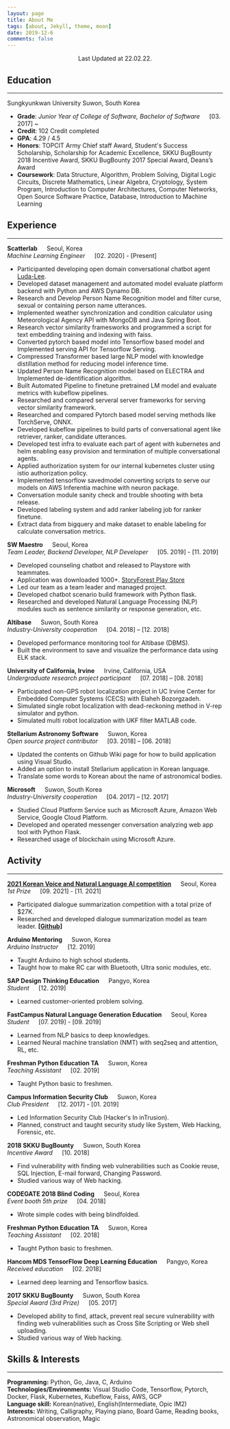 ```yaml
---
layout: page
title: About Me
tags: [about, Jekyll, theme, moon]
date: 2019-12-6
comments: false
---
```


<center>Last Updated at 22.02.22.</center>

## Education

---

Sungkyunkwan University Suwon, South Korea

- __Grade__: *Junior Year of College of Software, Bachelor of Software* &emsp; [03. 2017] ~
- __Credit__: 102 Credit completed
- __GPA__: 4.29 / 4.5
- __Honors__: TOPCIT Army Chief staff Award, Student's Success Scholarship, Scholarship for Academic Excellence, SKKU BugBounty 2018 Incentive Award, SKKU BugBounty 2017 Special Award, Deans’s Award
- __Coursework__: Data Structure, Algorithm, Problem Solving, Digital Logic Circuits, Discrete Mathematics, Linear Algebra, Cryptology, System Program, Introduction to Computer Architectures, Computer Networks, Open Source Software Practice, Database, Introduction to Machine Learning

## Experience

---

__Scatterlab__ &emsp; Seoul, Korea  
*Machine Learning Engineer* &emsp; [02. 2020] - [Present]

- Participanted developing open domain conversational chatbot agent [Luda-Lee](https://luda.ai/).
- Developed dataset management and automated model evaluate platform backend with Python and AWS Dynamo DB.  
- Research and Develop Person Name Recognition model and filter curse, sexual or containing person name utterances.
- Implemented weather synchronization and condition calculator using  Meteorological Agency API with MongoDB and Java Spring Boot.
- Research vector similarity framesworks and programmed a script for text embedding training and indexing with faiss.
- Converted pytorch based model into Tensorflow based model and Implemented serving API for Tensorflow Serving.
- Compressed Transformer based large NLP model with knowledge distillation method for reducing model inference time.
- Updated Person Name Recognition model based on ELECTRA and Implemented de-identification algorithm.
- Built Automated Pipeline to finetune pretrained LM model and evaluate metrics with kubeflow pipelines.
- Researched and compared serveral server frameworks for serving vector similarity framework.
- Researched and compared Pytorch based model serving methods like TorchServe, ONNX.
- Developed kubeflow pipelines to build parts of conversational agent like retriever, ranker, candidate utterances.
- Developed test infra to evaluate each part of agent with kubernetes and helm enabling easy provision and termination of multiple conversational agents.
- Applied authorization system for our internal kubernetes cluster using istio authorization policy.
- Implemented tensorflow savedmodel converting scripts to serve our models on AWS Inferentia machine with neuron package.
- Conversation module sanity check and trouble shooting with beta release.
- Developed labeling system and add ranker labeling job for ranker finetune.
- Extract data from bigquery and make dataset to enable labeling for calculate conversation metrics.

__SW Maestro__ &emsp; Seoul, Korea  
*Team Leader, Backend Developer, NLP Developer* &emsp; [05. 2019] - [11. 2019]

- Developed counseling chatbot and released to Playstore with teammates.
- Application was downloaded 1000+. [StoryForest Play Store](https://play.google.com/store/apps/details?id=tk.swmlegato.storyforest)
- Led our team as a team leader and managed project.
- Developed chatbot scenario build framework with Python flask.
- Researched and developed Natural Language Processing (NLP) modules such as sentence similarity or response generation, etc.

__Altibase__ &emsp; Suwon, South Korea  
*Industry-University cooperation* &emsp; [04. 2018] – [12. 2018]

- Developed performance monitoring tool for Altibase (DBMS).
- Built the environment to save and visualize the performance data using ELK stack.

__University of California, Irvine__ &emsp; Irvine, California, USA  
*Undergraduate research project participant* &emsp; [07. 2018] – [08. 2018]

- Participated non-GPS robot localization project in UC Irvine Center for Embedded Computer Systems (CECS) with Elaheh Bozorgzadeh.
- Simulated single robot localization with dead-reckoning method in V-rep simulator and python.
- Simulated multi robot localization with UKF filter MATLAB code.

__Stellarium Astronomy Software__ &emsp; Suwon, Korea  
*Open source project contributor* &emsp; [03. 2018] – [06. 2018]

- Updated the contents on Github Wiki page for how to build application using Visual Studio.
- Added an option to install Stellarium application in Korean language.
- Translate some words to Korean about the name of astronomical bodies.

__Microsoft__ &emsp; Suwon, South Korea  
*Industry-University cooperation* &emsp; [04. 2017] – [12. 2017]

- Studied Cloud Platform Service such as Microsoft Azure, Amazon Web Service, Google Cloud Platform.
- Developed and operated messenger conversation analyzing web app tool with Python Flask.
- Researched usage of blockchain using Microsoft Azure.

## Activity

---

[__2021 Korean Voice and Natural Language AI competition__](http://aihub-competition.or.kr/hangeul) &emsp; Seoul, Korea  
*1st Prize* &emsp; [09. 2021] - [11. 2021]

- Participated dialogue summarization competition with a total prize of $27K.
- Researched and developed dialogue summarization model as team leader. [__[Github]__](https://github.com/cosmoquester/2021-dialogue-summary-competition)

__Arduino Mentoring__ &emsp; Suwon, Korea  
*Arduino Instructor* &emsp; [12. 2019]

- Taught Arduino to high school students.
- Taught how to make RC car with Bluetooth, Ultra sonic modules, etc.

__SAP Design Thinking Education__ &emsp; Pangyo, Korea  
*Student* &emsp; [12. 2019]

- Learned customer-oriented problem solving.

__FastCampus Natural Language Generation Education__ &emsp; Seoul, Korea  
*Student* &emsp; [07. 2019] - [09. 2019]

- Learned from NLP basics to deep knowledges.
- Learned Neural machine translation (NMT) with seq2seq and attention, RL, etc.

__Freshman Python Education TA__ &emsp; Suwon, Korea  
*Teaching Assistant* &emsp; [02. 2019]

- Taught Python basic to freshmen.

__Campus Information Security Club__ &emsp; Suwon, Korea  
*Club President* &emsp; [12. 2017] - [01. 2019]

- Led Information Security Club (Hacker's In inTrusion).
- Planned, construct and taught security study like System, Web Hacking, Forensic, etc.

__2018 SKKU BugBounty__ &emsp; Suwon, South Korea  
*Incentive Award* &emsp; [10. 2018]

- Find vulnerability with finding web vulnerabilities such as Cookie reuse, SQL Injection, E-mail forward, Changing Password.
- Studied various way of Web hacking.

__CODEGATE 2018 Blind Coding__ &emsp; Seoul, Korea  
*Event booth 5th prize* &emsp; [04. 2018]

- Wrote simple codes with being blindfolded.

__Freshman Python Education TA__ &emsp; Suwon, Korea  
*Teaching Assistant* &emsp; [02. 2018]

- Taught Python basic to freshmen.

__Hancom MDS TensorFlow Deep Learning Education__ &emsp; Pangyo, Korea  
*Received education* &emsp; [02. 2018]

- Learned deep learning and Tensorflow basics.

__2017 SKKU BugBounty__ &emsp; Suwon, South Korea  
*Special Award (3rd Prize)* &emsp; [05. 2017]

- Developed ability to find, attack, prevent real secure vulnerability with finding web vulnerabilities such as
Cross Site Scripting or Web shell uploading.
- Studied various way of Web hacking.

## Skills & Interests

---

__Programming:__ Python, Go, Java, C, Arduino  
__Technologies/Environments:__ Visual Studio Code, Tensorflow, Pytorch, Docker, Flask, Kubernetes, Kubeflow, Faiss, AWS, GCP  
__Language skill:__ Korean(native), English(Intermediate, Opic IM2)  
__Interests:__ Writing, Calligraphy, Playing piano, Board Game, Reading books, Astronomical observation, Magic  
